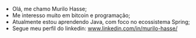 -  Olá, me chamo Murilo Hasse;
-  Me interesso muito em bitcoin e programação;
-  Atualmente estou aprendendo Java, com foco no ecossistema Spring;
-  Segue meu perfil do linkedin: www.linkedin.com/in/murilo-hasse/


<!---
Murilo-Hasse/Murilo-Hasse is a ✨ special ✨ repository because its `README.md` (this file) appears on your GitHub profile.
You can click the Preview link to take a look at your changes.
--->
